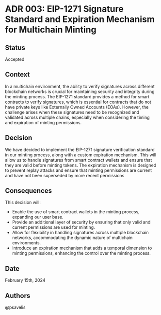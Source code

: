 # ADR 003: EIP-1271 Signature Standard and Expiration Mechanism for Multichain Minting

## Status

Accepted

## Context

In a multichain environment, the ability to verify signatures across different blockchain networks is crucial for maintaining security and integrity during the minting process. The EIP-1271 standard provides a method for smart contracts to verify signatures, which is essential for contracts that do not have private keys like Externally Owned Accounts (EOAs). However, the challenge arises when these signatures need to be recognized and validated across multiple chains, especially when considering the timing and expiration of minting permissions.

## Decision

We have decided to implement the EIP-1271 signature verification standard in our minting process, along with a custom expiration mechanism. This will allow us to handle signatures from smart contract wallets and ensure that they are valid before minting tokens. The expiration mechanism is designed to prevent replay attacks and ensure that minting permissions are current and have not been superseded by more recent permissions.

## Consequences

This decision will:

- Enable the use of smart contract wallets in the minting process, expanding our user base.
- Provide an additional layer of security by ensuring that only valid and current permissions are used for minting.
- Allow for flexibility in handling signatures across multiple blockchain networks, accommodating the dynamic nature of multichain environments.
- Introduce an expiration mechanism that adds a temporal dimension to minting permissions, enhancing the control over the minting process.

## Date

February 15th, 2024

## Authors

@psavelis
